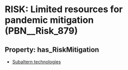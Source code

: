 # RISK: __Limited resources for pandemic mitigation__ (PBN__Risk_879)

## Property: has_RiskMitigation

* [Subaltern technologies](PBN__RiskMitigation_1203)

